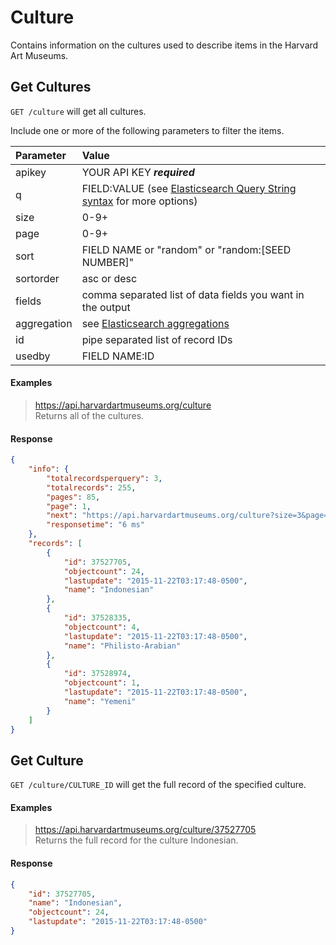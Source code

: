 # Culture

Contains information on the cultures used to describe items in the Harvard Art Museums.

## Get Cultures

`GET /culture` will get all cultures.

Include one or more of the following parameters to filter the items.

| Parameter | Value |
| :--------- | :----- |
| apikey | YOUR API KEY ***required*** |
| q | FIELD:VALUE (see [Elasticsearch Query String syntax](https://www.elastic.co/guide/en/elasticsearch/reference/7.17/query-dsl-query-string-query.html) for more options) |
| size | 0-9+ |
| page | 0-9+ |
| sort | FIELD NAME or "random" or "random:[SEED NUMBER]" |
| sortorder | asc or desc |
| fields | comma separated list of data fields you want in the output |
| aggregation |  see [Elasticsearch aggregations](http://www.elastic.co/guide/en/elasticsearch/reference/7.17/search-aggregations.html#_structuring_aggregations) |
| id | pipe separated list of record IDs |
| usedby | FIELD NAME:ID |

#### Examples

> https://api.harvardartmuseums.org/culture  
> Returns all of the cultures.

#### Response

```json
{
    "info": {
        "totalrecordsperquery": 3,
        "totalrecords": 255,
        "pages": 85,
        "page": 1,
        "next": "https://api.harvardartmuseums.org/culture?size=3&page=2",
        "responsetime": "6 ms"
    },
    "records": [
        {
            "id": 37527705,
            "objectcount": 24,
            "lastupdate": "2015-11-22T03:17:48-0500",
            "name": "Indonesian"
        },
        {
            "id": 37528335,
            "objectcount": 4,
            "lastupdate": "2015-11-22T03:17:48-0500",
            "name": "Philisto-Arabian"
        },
        {
            "id": 37528974,
            "objectcount": 1,
            "lastupdate": "2015-11-22T03:17:48-0500",
            "name": "Yemeni"
        }
    ]
}
```

## Get Culture

`GET /culture/CULTURE_ID` will get the full record of the specified culture.

#### Examples

> https://api.harvardartmuseums.org/culture/37527705   
> Returns the full record for the culture Indonesian.

#### Response

```json
{
    "id": 37527705,
    "name": "Indonesian",
    "objectcount": 24,
    "lastupdate": "2015-11-22T03:17:48-0500"
}
```
